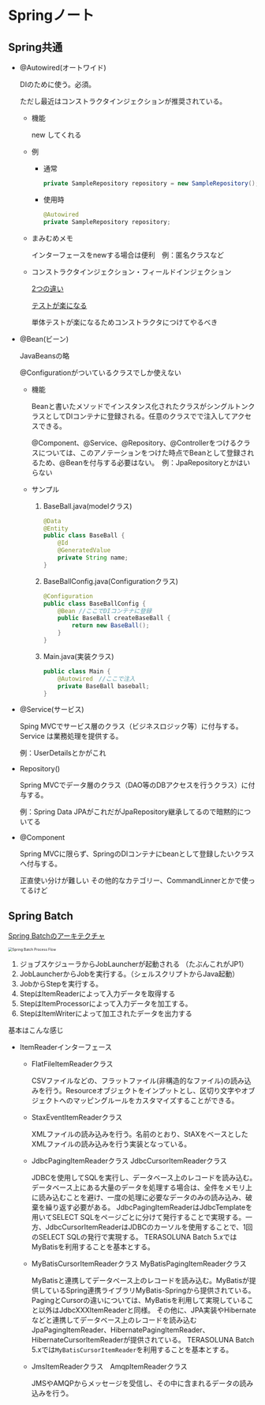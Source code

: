 # Springノート

## Spring共通

- @Autowired(オートワイド)

  DIのために使う。必須。

  ただし最近はコンストラクタインジェクションが推奨されている。

  - 機能

    new してくれる

  - 例

    - 通常

      ```java
      private SampleRepository repository = new SampleRepository();
      ```

    - 使用時

      ```java
      @Autowired
      private SampleRepository repository;
      ```

  - まみむめメモ

    インターフェースをnewする場合は便利　例：匿名クラスなど

  - コンストラクタインジェクション・フィールドインジェクション

    [2つの違い](https://qiita.com/kmuro/items/aead50c699fefe56c120)

    [テストが楽になる](https://qiita.com/yoshiyuki-iwata/items/aba17db40dc800869188)
    
    単体テストが楽になるためコンストラクタにつけてやるべき

- @Bean(ビーン)

  JavaBeansの略

  @Configurationがついているクラスでしか使えない

  - 機能

    Beanと書いたメソッドでインスタンス化されたクラスがシングルトンクラスとしてDIコンテナに登録される。任意のクラスでで注入してアクセスできる。
    
    @Component、@Service、@Repository、@Controllerをつけるクラスについては、このアノテーションをつけた時点でBeanとして登録されるため、@Beanを付与する必要はない。　例：JpaRepositoryとかはいらない
    
  - サンプル

    1. BaseBall.java(modelクラス)

       ```Java
       @Data
       @Entity
       public class BaseBall {
           @Id
           @GeneratedValue
           private String name;
       }
       ```

    2. BaseBallConfig.java(Configurationクラス)

       ```Java
       @Configuration
       public class BaseBallConfig {
           @Bean //ここでDIコンテナに登録
           public BaseBall createBaseBall {
               return new BaseBall();
           }
       }
       ```

    3. Main.java(実装クラス)

       ```Java
       public class Main {
           @Autowired　//ここで注入
           private BaseBall baseball;
       }
       ```

- @Service(サービス)

  Sping MVCでサービス層のクラス（ビジネスロジック等）に付与する。
  Service は業務処理を提供する。

  例：UserDetailsとかがこれ

- Repository()

  Spring MVCでデータ層のクラス（DAO等のDBアクセスを行うクラス）に付与する。

  例：Spring Data JPAがこれだがJpaRepository継承してるので暗黙的についてる

- @Component

  Spring MVCに限らず、SpringのDIコンテナにbeanとして登録したいクラスへ付与する。

  正直使い分けが難しい その他的なカテゴリー、CommandLinnerとかで使ってるけど



## Spring Batch

[Spring Batchのアーキテクチャ](https://terasoluna-batch.github.io/guideline/5.0.0.RELEASE/ja/Ch02_SpringBatchArchitecture.html#Ch02_SpringBatchArch_Overview_SpringBatch)

<img src="https://terasoluna-batch.github.io/guideline/5.0.0.RELEASE/ja/images/ch02/SpringBatchArchitecture/Ch02_SpringBatchArchitecture_Architecture_ProcessFlow.png" alt="Spring Batch Process Flow" style="zoom:50%;" />

1. ジョブスケジューラからJobLauncherが起動される （たぶんこれがJP1）
2. JobLauncherからJobを実行する。（シェルスクリプトからJava起動）
3. JobからStepを実行する。
4. StepはItemReaderによって入力データを取得する
5. StepはItemProcessorによって入力データを加工する。
6. StepはItemWriterによって加工されたデータを出力する



基本はこんな感じ

- ItemReaderインターフェース

  - FlatFileItemReaderクラス

    CSVファイルなどの、フラットファイル(非構造的なファイル)の読み込みを行う。Resourceオブジェクトをインプットとし、区切り文字やオブジェクトへのマッピングルールをカスタマイズすることができる。

  - StaxEventItemReaderクラス

    XMLファイルの読み込みを行う。名前のとおり、StAXをベースとしたXMLファイルの読み込みを行う実装となっている。

  - JdbcPagingItemReaderクラス JdbcCursorItemReaderクラス

    JDBCを使用してSQLを実行し、データベース上のレコードを読み込む。データベース上にある大量のデータを処理する場合は、全件をメモリ上に読み込むことを避け、一度の処理に必要なデータのみの読み込み、破棄を繰り返す必要がある。
    JdbcPagingItemReaderはJdbcTemplateを用いてSELECT SQLをページごとに分けて発行することで実現する。一方、JdbcCursorItemReaderはJDBCのカーソルを使用することで、1回のSELECT SQLの発行で実現する。
     TERASOLUNA Batch 5.xではMyBatisを利用することを基本とする。

  - MyBatisCursorItemReaderクラス MyBatisPagingItemReaderクラス

    MyBatisと連携してデータベース上のレコードを読み込む。MyBatisが提供しているSpring連携ライブラリMyBatis-Springから提供されている。PagingとCursorの違いについては、MyBatisを利用して実現していること以外はJdbcXXXItemReaderと同様。
    その他に、JPA実装やHibernateなどと連携してデータベース上のレコードを読み込むJpaPagingItemReader、HibernatePagingItemReader、 HibernateCursorItemReaderが提供されている。 TERASOLUNA Batch 5.xでは`MyBatisCursorItemReader`を利用することを基本とする。

  - JmsItemReaderクラス　AmqpItemReaderクラス

    JMSやAMQPからメッセージを受信し、その中に含まれるデータの読み込みを行う。
